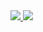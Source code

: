 <a href="https://codeclimate.com/github/codeclimate/codeclimate/maintainability">
  <img src="https://api.codeclimate.com/v1/badges/a99a88d28ad37a79dbf6/maintainability" >
</a>

<img src="https://github.com/dzhumaevn/frontend-project-lvl1/workflows/Node.js%20CI/badge.svg" />
